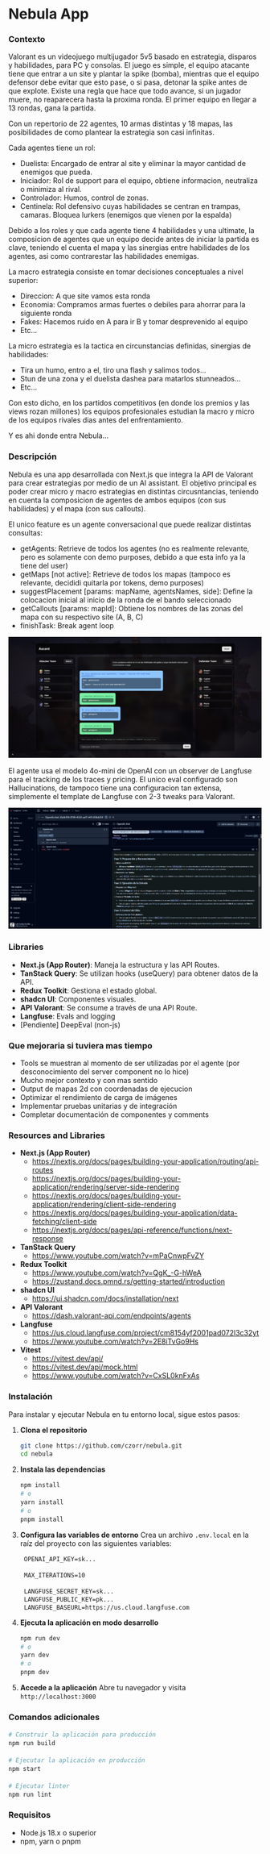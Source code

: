 # Nebula App

### Contexto
Valorant es un videojuego multijugador 5v5 basado en estrategia, disparos y habilidades, para PC y consolas.
El juego es simple, el equipo atacante tiene que entrar a un site y plantar la spike (bomba), mientras que el equipo defensor debe evitar que esto pase, o si pasa, detonar la spike antes de que explote.
Existe una regla que hace que todo avance, si un jugador muere, no reaparecera hasta la proxima ronda.
El primer equipo en llegar a 13 rondas, gana la partida.

Con un repertorio de 22 agentes, 10 armas distintas y 18 mapas, las posibilidades de como plantear la estrategia son casi infinitas.

Cada agentes tiene un rol:
- Duelista: Encargado de entrar al site y eliminar la mayor cantidad de enemigos que pueda.
- Iniciador: Rol de support para el equipo, obtiene informacion, neutraliza o minimiza al rival.
- Controlador: Humos, control de zonas.
- Centinela: Rol defensivo cuyas habilidades se centran en trampas, camaras. Bloquea lurkers (enemigos que vienen por la espalda)

Debido a los roles y que cada agente tiene 4 habilidades y una ultimate, la composicion de agentes que un equipo decide antes de iniciar la partida es clave, teniendo el cuenta el mapa y las sinergias entre habilidades de los agentes, asi como contrarestar las habilidades enemigas.

La macro estrategia consiste en tomar decisiones conceptuales a nivel superior: 
- Direccion: A que site vamos esta ronda
- Economia: Compramos armas fuertes o debiles para ahorrar para la siguiente ronda
- Fakes: Hacemos ruido en A para ir B y tomar desprevenido al equipo
- Etc...

La micro estrategia es la tactica en circunstancias definidas, sinergias de habilidades:
- Tira un humo, entro a el, tiro una flash y salimos todos...
- Stun de una zona y el duelista dashea para matarlos stunneados...
- Etc...

Con esto dicho, en los partidos competitivos (en donde los premios y las views rozan millones) los equipos profesionales estudian la macro y micro de los equipos rivales dias antes del enfrentamiento.

Y es ahi donde entra Nebula...

### Descripción
Nebula es una app desarrollada con Next.js que integra la API de Valorant para crear estrategias por medio de un AI assistant. El objetivo principal es poder crear micro y macro estrategias en distintas circusntancias, teniendo en cuenta la composicion de agentes de ambos equipos (con sus habilidades) y el mapa (con sus callouts).

El unico feature es un agente conversacional que puede realizar distintas consultas:
- getAgents: Retrieve de todos los agentes (no es realmente relevante, pero es solamente con demo purposes, debido a que esta info ya la tiene del user)
- getMaps [not active]: Retrieve de todos los mapas (tampoco es relevante, decididi quitarla por tokens, demo purposes)
- suggestPlacement [params: mapName, agentsNames, side]: Define la colocacion inicial al inicio de la ronda de el bando seleccionado
- getCallouts [params: mapId]: Obtiene los nombres de las zonas del mapa con su respectivo site (A, B, C)
- finishTask: Break agent loop

![nebula-app-chat-agent](./src/static/images/app1.png "Nebula App")

El agente usa el modelo 4o-mini de OpenAI con un observer de Langfuse para el tracking de los traces y pricing.
El unico eval configurado son Hallucinations, de tampoco tiene una configuracion tan extensa, simplemente el template de Langfuse con 2-3 tweaks para Valorant.

![langfuse-trace](./src/static/images/langfuse1.png "Langfuse Trace")

### Libraries
- **Next.js (App Router)**: Maneja la estructura y las API Routes.
- **TanStack Query**: Se utilizan hooks (useQuery) para obtener datos de la API.
- **Redux Toolkit**: Gestiona el estado global.
- **shadcn UI**: Componentes visuales.
- **API Valorant**: Se consume a través de una API Route.
- **Langfuse**: Evals and logging
- [Pendiente] DeepEval (non-js)

### Que mejoraria si tuviera mas tiempo
- Tools se muestran al momento de ser utilizadas por el agente (por desconocimiento del server component no lo hice)
- Mucho mejor contexto y con mas sentido
- Output de mapas 2d con coordenadas de ejecucion
- Optimizar el rendimiento de carga de imágenes
- Implementar pruebas unitarias y de integración
- Completar documentación de componentes y comments

### Resources and Libraries
- **Next.js (App Router)**
    - https://nextjs.org/docs/pages/building-your-application/routing/api-routes
    - https://nextjs.org/docs/pages/building-your-application/rendering/server-side-rendering
    - https://nextjs.org/docs/pages/building-your-application/rendering/client-side-rendering
    - https://nextjs.org/docs/pages/building-your-application/data-fetching/client-side
    - https://nextjs.org/docs/pages/api-reference/functions/next-response
- **TanStack Query**
    - https://www.youtube.com/watch?v=mPaCnwpFvZY
- **Redux Toolkit**
    - https://www.youtube.com/watch?v=QgK_-G-hWeA
    - https://zustand.docs.pmnd.rs/getting-started/introduction
- **shadcn UI**
    - https://ui.shadcn.com/docs/installation/next
- **API Valorant**
    - https://dash.valorant-api.com/endpoints/agents
- **Langfuse**
    - https://us.cloud.langfuse.com/project/cm8154yf2001pad072l3c32yt
    - https://www.youtube.com/watch?v=2E8iTvGo9Hs
- **Vitest**
    - https://vitest.dev/api/
    - https://vitest.dev/api/mock.html
    - https://www.youtube.com/watch?v=CxSL0knFxAs

### Instalación

Para instalar y ejecutar Nebula en tu entorno local, sigue estos pasos:

1. **Clona el repositorio**
   ```bash
   git clone https://github.com/czorr/nebula.git
   cd nebula
   ```

2. **Instala las dependencias**
   ```bash
   npm install
   # o
   yarn install
   # o
   pnpm install
   ```

3. **Configura las variables de entorno**
   Crea un archivo `.env.local` en la raíz del proyecto con las siguientes variables:
   ```
    OPENAI_API_KEY=sk...

    MAX_ITERATIONS=10

    LANGFUSE_SECRET_KEY=sk...
    LANGFUSE_PUBLIC_KEY=pk...
    LANGFUSE_BASEURL=https://us.cloud.langfuse.com
   ```

4. **Ejecuta la aplicación en modo desarrollo**
   ```bash
   npm run dev
   # o
   yarn dev
   # o
   pnpm dev
   ```

5. **Accede a la aplicación**
   Abre tu navegador y visita `http://localhost:3000`

### Comandos adicionales

```bash
# Construir la aplicación para producción
npm run build

# Ejecutar la aplicación en producción
npm start

# Ejecutar linter
npm run lint
```

### Requisitos
- Node.js 18.x o superior
- npm, yarn o pnpm

